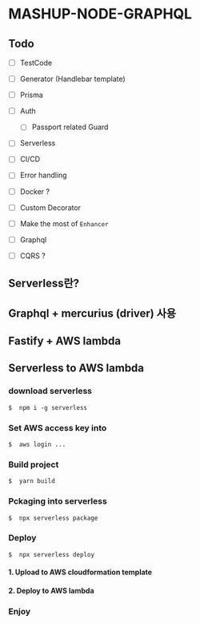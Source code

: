 # MASHUP-NODE-GRAPHQL

## Todo

- [ ] TestCode
- [ ] Generator (Handlebar template)
- [ ] Prisma
- [ ] Auth

  - [ ] Passport related Guard

- [ ] Serverless
- [ ] CI/CD
- [ ] Error handling
- [ ] Docker ?
- [ ] Custom Decorator
- [ ] Make the most of `Enhancer`
- [ ] Graphql
- [ ] CQRS ?

## Serverless란?

## Graphql + mercurius (driver) 사용

## Fastify + AWS lambda

## Serverless to AWS lambda

### download serverless

```shell
$  npm i -g serverless
```

### Set AWS access key into

```shell
$  aws login ...
```

### Build project

```shell
$  yarn build
```

### Pckaging into serverless

```shell
$  npx serverless package
```

### Deploy

```shell
$  npx serverless deploy
```

#### 1. Upload to AWS cloudformation template

#### 2. Deploy to AWS lambda

### Enjoy
